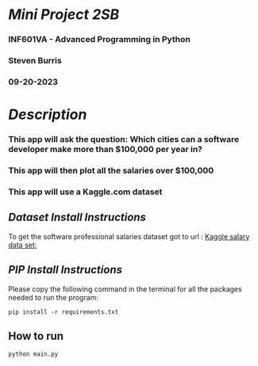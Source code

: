 # *Mini Project 2SB*
 ### INF601VA - Advanced Programming in Python
 ### Steven Burris
 ### 09-20-2023

# *Description*
### This app will ask the question: Which cities can a software developer make more than $100,000 per year in?
### This app will then plot all the salaries over $100,000
### This app will use a Kaggle.com dataset

## *Dataset Install Instructions*
 To get the software professional salaries dataset got to url : [Kaggle salary data set: ](https://www.kaggle.com/datasets/thedevastator/u-s-software-developer-salaries)

## *PIP Install Instructions*
Please copy the following command in the terminal for all the packages needed to run the program:
```
pip install -r requirements.txt
```

## How to run

```
python main.py
```